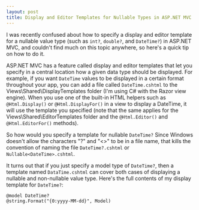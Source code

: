 ```yaml
---
layout: post
title: Display and Editor Templates for Nullable Types in ASP.NET MVC
---
```


I was recently confused about how to specify a display and editor template for a nullable value type (such as `int?`, `double?`, and `DateTime?`) in ASP.NET MVC, and couldn't find much on this topic anywhere, so here's a quick tip on how to do it.

ASP.NET MVC has a feature called display and editor templates that let you specify in a central location how a given data type should be displayed. For example, if you want `DateTime` values to be displayed in a certain format throughout your app, you can add a file called `DateTime.cshtml` to the Views\Shared\DisplayTemplates folder (I'm using C# with the Razor view engine). When you use one of the built-in HTML helpers such as `@Html.Display()` or `@Html.DisplayFor()` in a view to display a DateTime, it will use the template you specified (note that the same applies for the Views\Shared\EditorTemplates folder and the `@Html.Editor()` and `@Html.EditorFor()` methods).

So how would you specify a template for nullable `DateTime?` Since Windows doesn't allow the characters "?" and "<>" to be in a file name, that kills the convention of naming the file `DateTime?.cshtml` or `Nullable<DateTime>.cshtml`.

It turns out that if you just specify a model type of `DateTime?`, then a template named `DataTime.cshtml` can cover both cases of displaying a nullable and non-nullable value type. Here's the full contents of my display template for `DateTime?`:

    @model DateTime?
    @string.Format("{0:yyyy-MM-dd}", Model)